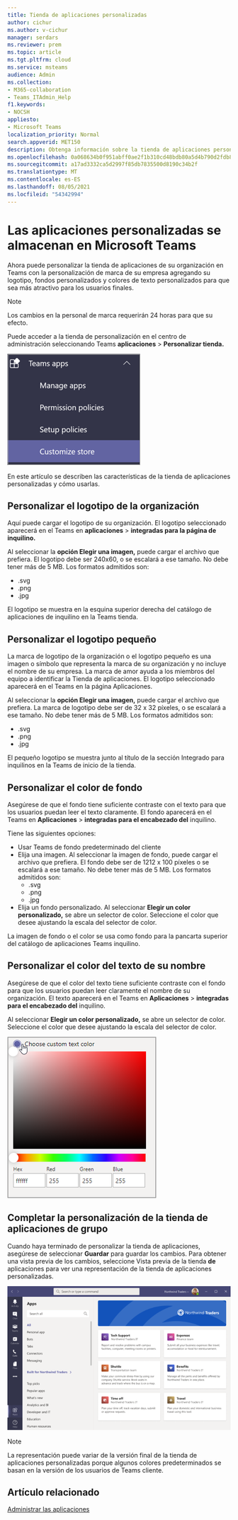 ```yaml
---
title: Tienda de aplicaciones personalizadas
author: cichur
ms.author: v-cichur
manager: serdars
ms.reviewer: prem
ms.topic: article
ms.tgt.pltfrm: cloud
ms.service: msteams
audience: Admin
ms.collection:
- M365-collaboration
- Teams_ITAdmin_Help
f1.keywords:
- NOCSH
appliesto:
- Microsoft Teams
localization_priority: Normal
search.appverid: MET150
description: Obtenga información sobre la tienda de aplicaciones personalizadas en Microsoft Teams.
ms.openlocfilehash: 0a068634b0f951abff0ae2f1b310cd48bdb80a5d4b790d2fdb81755d05636868
ms.sourcegitcommit: a17ad3332ca5d2997f85db7835500d8190c34b2f
ms.translationtype: MT
ms.contentlocale: es-ES
ms.lasthandoff: 08/05/2021
ms.locfileid: "54342994"
---
```

# <a name="custom-apps-store-in-microsoft-teams"></a>Las aplicaciones personalizadas se almacenan en Microsoft Teams

Ahora puede personalizar la tienda de aplicaciones de su organización en Teams con la personalización de marca de su empresa agregando su logotipo, fondos personalizados y colores de texto personalizados para que sea más atractivo para los usuarios finales.

> [!Note]
> Los cambios en la personal de marca requerirán 24 horas para que su efecto.

Puede acceder a la tienda de personalización en el centro de administración seleccionando Teams **aplicaciones**  >  **Personalizar tienda.**

  ![La consola de administración personaliza la característica de tienda resaltada](media/customize-app-store.png)

En este artículo se describen las características de la tienda de aplicaciones personalizadas y cómo usarlas.

## <a name="customize-your-organization-logo"></a>Personalizar el logotipo de la organización

<!-- Bookmark used by Context Sensitive Help (CSH). Do not delete. -->
<a name="orglogo"> </a>
<!-- Do not remove the bookmark link above. -->

Aquí puede cargar el logotipo de su organización. El logotipo seleccionado aparecerá en el Teams en **aplicaciones**  >  **integradas para la página de inquilino.**

Al seleccionar la **opción Elegir una imagen,** puede cargar el archivo que prefiera. El logotipo debe ser 240x60, o se escalará a ese tamaño. No debe tener más de 5 MB. Los formatos admitidos son:

- .svg
- .png
- .jpg

El logotipo se muestra en la esquina superior derecha del catálogo de aplicaciones de inquilino en la Teams tienda.

## <a name="customize-your-small-logo"></a>Personalizar el logotipo pequeño

<!-- Bookmark used by Context Sensitive Help (CSH). Do not delete. -->
<a name="orglogomark"> </a>
<!-- Do not remove the bookmark link above. -->

La marca de logotipo de la organización o el logotipo pequeño es una imagen o símbolo que representa la marca de su organización y no incluye el nombre de su empresa. La marca de amor ayuda a los miembros del equipo a identificar la Tienda de aplicaciones. El logotipo seleccionado aparecerá en el Teams en la página Aplicaciones.

Al seleccionar la **opción Elegir una imagen,** puede cargar el archivo que prefiera. La marca de logotipo debe ser de 32 x 32 píxeles, o se escalará a ese tamaño. No debe tener más de 5 MB. Los formatos admitidos son:

- .svg
- .png
- .jpg

El pequeño logotipo se  muestra junto al título de la sección Integrado para inquilinos en la Teams de inicio de la tienda.

## <a name="customize-the-background-color"></a>Personalizar el color de fondo

<!-- Bookmark used by Context Sensitive Help (CSH). Do not delete. -->
<a name="custombackground"> </a>
<!-- Do not remove the bookmark link above. -->

Asegúrese de que el fondo tiene suficiente contraste con el texto para que los usuarios puedan leer el texto claramente. El fondo aparecerá en el Teams en **Aplicaciones**  >  **integradas para el encabezado del** inquilino.

Tiene las siguientes opciones:

- Usar Teams de fondo predeterminado del cliente
- Elija una imagen. Al seleccionar la imagen de fondo, puede cargar el archivo que prefiera. El fondo debe ser de 1212 x 100 píxeles o se escalará a ese tamaño. No debe tener más de 5 MB. Los formatos admitidos son:
  - .svg
  - .png
  - .jpg
- Elija un fondo personalizado. Al seleccionar **Elegir un color personalizado,** se abre un selector de color. Seleccione el color que desee ajustando la escala del selector de color.

La imagen de fondo o el color se usa como fondo para la pancarta superior del catálogo de aplicaciones Teams inquilino.

## <a name="customize-the-text-color-of-your-name"></a>Personalizar el color del texto de su nombre

<!-- Bookmark used by Context Sensitive Help (CSH). Do not delete. -->
<a name="textcolor"> </a>
<!-- Do not remove the bookmark link above. -->

Asegúrese de que el color del texto tiene suficiente contraste con el fondo para que los usuarios puedan leer claramente el nombre de su organización. El texto aparecerá en el Teams en **Aplicaciones**  >  **integradas para el encabezado del** inquilino.

Al seleccionar **Elegir un color personalizado,** se abre un selector de color. Seleccione el color que desee ajustando la escala del selector de color.

 ![el selector de color](media/choose-a-custom-color.png)

## <a name="complete-the-customization-of-your-team-apps-store"></a>Completar la personalización de la tienda de aplicaciones de grupo

Cuando haya terminado de personalizar la tienda de aplicaciones, asegúrese de seleccionar **Guardar** para guardar los cambios.
Para obtener una vista previa de los cambios, seleccione Vista previa de la tienda **de** aplicaciones para ver una representación de la tienda de aplicaciones personalizadas.

![vista previa de la tienda de aplicaciones personalizadas](media/PowerAppsInStore650w.png)

> [!Note]
> La representación puede variar de la versión final de la tienda de aplicaciones personalizadas porque algunos colores predeterminados se basan en la versión de los usuarios de Teams cliente.

## <a name="related-article"></a>Artículo relacionado

[Administrar las aplicaciones](manage-apps.md)
